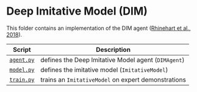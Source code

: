 # Deep Imitative Model (DIM)

This folder contains an implementation of the DIM agent ([Rhinehart et al., 2018]).

Script                   | Description
-------------------------| ----------------------------------------------------
[`agent.py`](./agent.py) | defines the Deep Imitative Model agent (`DIMAgent`)
[`model.py`](./model.py) | defines the imitative model (`ImitativeModel`)
[`train.py`](./train.py) | trains an `ImitativeModel` on expert demonstrations

[Rhinehart et al., 2018]: https://arxiv.org/abs/1810.06544